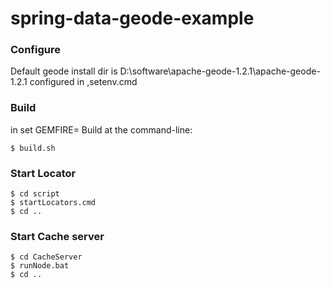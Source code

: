 # spring-data-geode-example

### Configure
Default geode install dir is D:\software\apache-geode-1.2.1\apache-geode-1.2.1 configured in ,setenv.cmd

### Build
in 
set GEMFIRE=
Build at the command-line:

```
$ build.sh
```

### Start Locator
```
$ cd script
$ startLocators.cmd
$ cd ..
```

### Start Cache server
```
$ cd CacheServer
$ runNode.bat
$ cd ..
```

